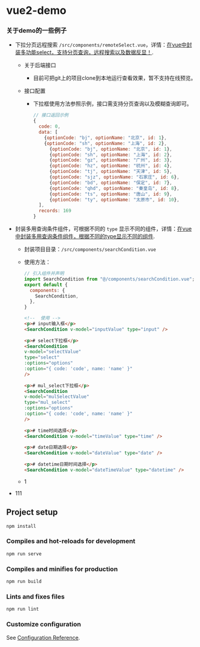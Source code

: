 # vue2-demo

### 关于demo的一些例子

- 下拉分页远程搜索 `/src/components/remoteSelect.vue`，详情：[在vue中封装多功能select，支持分页查询，远程搜索以及数据反显！](https://juejin.cn/post/7131988369428447269).

  - 关于后端接口

    - 目前可把git上的项目clone到本地运行查看效果，暂不支持在线预览。

  - 接口配置

    - 下拉框使用方法参照示例，接口需支持分页查询以及模糊查询即可。

      ```js
      // 接口返回示例
      {
        code: 0,
        data: [
          {optionCode: "bj", optionName: "北京", id: 1},
          {optionCode: "sh", optionName: "上海", id: 2},
        	{optionCode: "bj", optionName: "北京", id: 1},
        	{optionCode: "sh", optionName: "上海", id: 2},
        	{optionCode: "gz", optionName: "广州", id: 3},
        	{optionCode: "hz", optionName: "杭州", id: 4},
        	{optionCode: "tj", optionName: "天津", id: 5},
        	{optionCode: "sjz", optionName: "石家庄", id: 6},
        	{optionCode: "bd", optionName: "保定", id: 7},
        	{optionCode: "qhd", optionName: "秦皇岛", id: 8},
        	{optionCode: "ts", optionName: "唐山", id: 9},
        	{optionCode: "ty", optionName: "太原市", id: 10},
      	],
        records: 169
      }
      ```

      

- 封装多用查询条件组件，可根据不同的 `type` 显示不同的组件，详情：[在vue中封装多用查询条件组件，根据不同的type显示不同的组件](https://juejin.cn/post/).

  - 封装项目目录：`/src/components/searchCondition.vue`

  - 使用方法：

    ```js
    // 引入组件并声明
    import SearchCondition from "@/components/searchCondition.vue";
    export default {
      components: {
        SearchCondition,
      },
    }
    ```

    ```html
    <!--  使用 --> 
    <p># input输入框</p>
    <SearchCondition v-model="inputValue" type="input" />
      
    <p># select下拉框</p>
    <SearchCondition
    v-model="selectValue"
    type="select"
    :options="options"
    :option="{ code: 'code', name: 'name' }"
    />
      
    <p># mul_select下拉框</p>
    <SearchCondition
    v-model="mulSelectValue"
    type="mul_select"
    :options="options"
    :option="{ code: 'code', name: 'name' }"
    />
      
    <p># time时间选择</p>
    <SearchCondition v-model="timeValue" type="time" />
      
    <p># date日期选择</p>
    <SearchCondition v-model="dateValue" type="date" />
      
    <p># datetime日期时间选择</p>
    <SearchCondition v-model="dateTimeValue" type="datetime" />
    ```

  - 1

- 111

## Project setup
```
npm install
```

### Compiles and hot-reloads for development
```
npm run serve
```

### Compiles and minifies for production
```
npm run build
```

### Lints and fixes files
```
npm run lint
```

### Customize configuration
See [Configuration Reference](https://cli.vuejs.org/config/).
